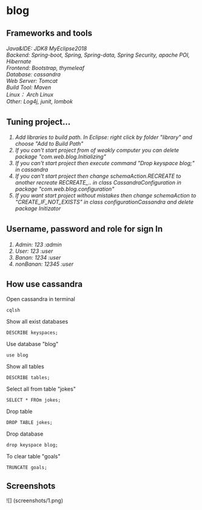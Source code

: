 # blog

<!---#<h2>Overwiew</h2>-->
<!---#<h6><h6>-->

<h2>Frameworks and tools</h2>

<h6>
    Java&IDE: JDK8 MyEclipse2018<br>
    Backend: Spring-boot, Spring, Spring-data, Spring Security, apache POI, Hibernate<br>
    Frontend: Bootstrap, thymeleaf<br>
    Database: cassandra<br>
    Web Server: Tomcat<br>
    Build Tool: Maven<br>
    Linux： Arch Linux<br>
    Other: Log4j, junit, lombok<br>
</h6>


<h2>Tuning project...</h2>

<h6>
    <ol>
        <li>Add libraries to build path. In Eclipse: right click by folder "library" and choose "Add to Build Path"
        </li>
     <li>If you can't start project from of weakly computer you can delete package "com.web.blog.Initializing" </li> 
        <li>If you can't start project then execute command "Drop keyspace blog;" in cassandra </li> 
        <li>If you can't start project then change schemaAction.RECREATE to another recreate RECREATE_.. in class CassandraConfiguration in package "com.web.blog.configuration" </li> 
          <li>If you want start project without mistakes then change schemaAction to "CREATE_IF_NOT_EXISTS" in class configurationCassandra and delete package Initizator </li> 
   </ol>
</h6>


<h2>Username, password and role for sign In</h2>

<h6>
    <ol>
        <li>Admin: 123 :admin</li>
        <li>User: 123 :user</li>
        <li>Banan: 1234 :user</li>
        <li>nonBanan: 12345 :user</li>
   </ol>
</h6>


<h2>How use cassandra</h2>

Open cassandra in terminal
            
    cqlsh
    
Show all exist databases

    DESCRIBE keyspaces;
    
Use database "blog"
    
    use blog
  
Show all tables
    
    DESCRIBE tables;
    
Select all from table "jokes"
    
    SELECT * FROm jokes;

Drop table
    
    DROP TABLE jokes;
    
Drop database

    drop keyspace blog;
    
To clear table "goals"

    TRUNCATE goals;
    
<h2>Screenshots</h2>

![] (screenshots/1.png)

